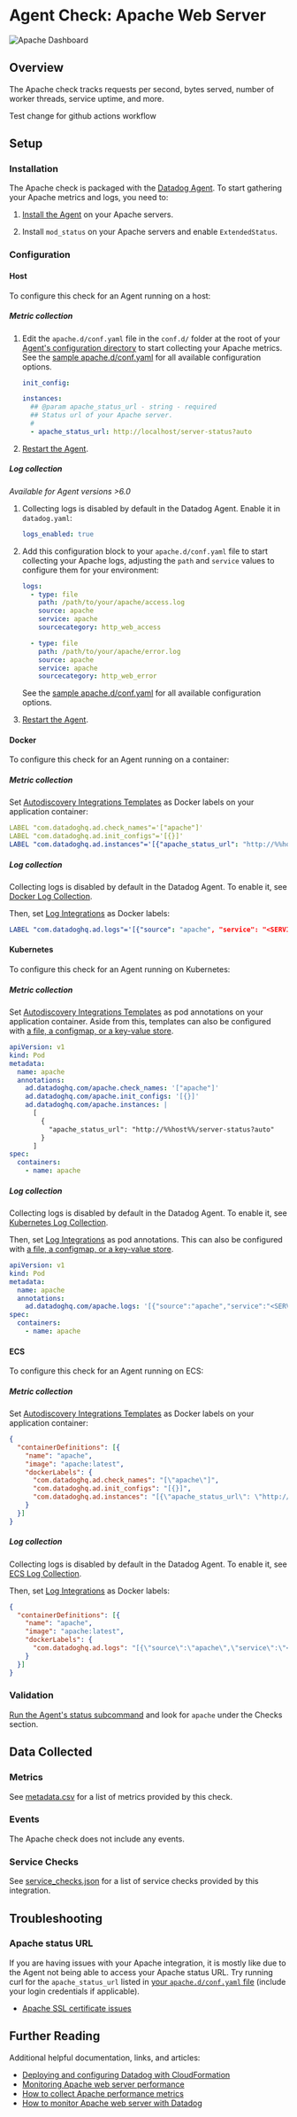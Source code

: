 # Agent Check: Apache Web Server

![Apache Dashboard][1]

## Overview

The Apache check tracks requests per second, bytes served, number of worker threads, service uptime, and more.

Test change for github actions workflow
## Setup

### Installation

The Apache check is packaged with the [Datadog Agent][2]. To start gathering your Apache metrics and logs, you need to:

1. [Install the Agent][3] on your Apache servers.

2. Install `mod_status` on your Apache servers and enable `ExtendedStatus`.

### Configuration

<!-- xxx tabs xxx -->
<!-- xxx tab "Host" xxx -->

#### Host

To configure this check for an Agent running on a host:

##### Metric collection

1. Edit the `apache.d/conf.yaml` file in the `conf.d/` folder at the root of your [Agent's configuration directory][4] to start collecting your Apache metrics. See the [sample apache.d/conf.yaml][5] for all available configuration options.

   ```yaml
   init_config:

   instances:
     ## @param apache_status_url - string - required
     ## Status url of your Apache server.
     #
     - apache_status_url: http://localhost/server-status?auto
   ```

2. [Restart the Agent][6].

##### Log collection

_Available for Agent versions >6.0_

1. Collecting logs is disabled by default in the Datadog Agent. Enable it in `datadog.yaml`:

   ```yaml
   logs_enabled: true
   ```

2. Add this configuration block to your `apache.d/conf.yaml` file to start collecting your Apache logs, adjusting the `path` and `service` values to configure them for your environment:

   ```yaml
   logs:
     - type: file
       path: /path/to/your/apache/access.log
       source: apache
       service: apache
       sourcecategory: http_web_access

     - type: file
       path: /path/to/your/apache/error.log
       source: apache
       service: apache
       sourcecategory: http_web_error
   ```

    See the [sample apache.d/conf.yaml][5] for all available configuration options.

3. [Restart the Agent][6].

<!-- xxz tab xxx -->
<!-- xxx tab "Docker" xxx -->

#### Docker

To configure this check for an Agent running on a container:

##### Metric collection

Set [Autodiscovery Integrations Templates][7] as Docker labels on your application container:

```yaml
LABEL "com.datadoghq.ad.check_names"='["apache"]'
LABEL "com.datadoghq.ad.init_configs"='[{}]'
LABEL "com.datadoghq.ad.instances"='[{"apache_status_url": "http://%%host%%/server-status?auto"}]'
```

##### Log collection


Collecting logs is disabled by default in the Datadog Agent. To enable it, see [Docker Log Collection][8].

Then, set [Log Integrations][9] as Docker labels:

```yaml
LABEL "com.datadoghq.ad.logs"='[{"source": "apache", "service": "<SERVICE_NAME>"}]'
```

<!-- xxz tab xxx -->
<!-- xxx tab "Kubernetes" xxx -->

#### Kubernetes

To configure this check for an Agent running on Kubernetes:

##### Metric collection

Set [Autodiscovery Integrations Templates][10] as pod annotations on your application container. Aside from this, templates can also be configured with [a file, a configmap, or a key-value store][11].

```yaml
apiVersion: v1
kind: Pod
metadata:
  name: apache
  annotations:
    ad.datadoghq.com/apache.check_names: '["apache"]'
    ad.datadoghq.com/apache.init_configs: '[{}]'
    ad.datadoghq.com/apache.instances: |
      [
        {
          "apache_status_url": "http://%%host%%/server-status?auto"
        }
      ]
spec:
  containers:
    - name: apache
```

##### Log collection


Collecting logs is disabled by default in the Datadog Agent. To enable it, see [Kubernetes Log Collection][12].

Then, set [Log Integrations][9] as pod annotations. This can also be configured with [a file, a configmap, or a key-value store][13].

```yaml
apiVersion: v1
kind: Pod
metadata:
  name: apache
  annotations:
    ad.datadoghq.com/apache.logs: '[{"source":"apache","service":"<SERVICE_NAME>"}]'
spec:
  containers:
    - name: apache
```


<!-- xxz tab xxx -->
<!-- xxx tab "ECS" xxx -->

#### ECS

To configure this check for an Agent running on ECS:

##### Metric collection

Set [Autodiscovery Integrations Templates][7] as Docker labels on your application container:

```json
{
  "containerDefinitions": [{
    "name": "apache",
    "image": "apache:latest",
    "dockerLabels": {
      "com.datadoghq.ad.check_names": "[\"apache\"]",
      "com.datadoghq.ad.init_configs": "[{}]",
      "com.datadoghq.ad.instances": "[{\"apache_status_url\": \"http://%%host%%/server-status?auto\"}]"
    }
  }]
}
```

##### Log collection


Collecting logs is disabled by default in the Datadog Agent. To enable it, see [ECS Log Collection][14].

Then, set [Log Integrations][9] as Docker labels:

```json
{
  "containerDefinitions": [{
    "name": "apache",
    "image": "apache:latest",
    "dockerLabels": {
      "com.datadoghq.ad.logs": "[{\"source\":\"apache\",\"service\":\"<YOUR_APP_NAME>\"}]"
    }
  }]
}
```

<!-- xxz tab xxx -->
<!-- xxz tabs xxx -->

### Validation

[Run the Agent's status subcommand][15] and look for `apache` under the Checks section.

## Data Collected

### Metrics

See [metadata.csv][16] for a list of metrics provided by this check.

### Events

The Apache check does not include any events.

### Service Checks

See [service_checks.json][17] for a list of service checks provided by this integration.

## Troubleshooting

### Apache status URL

If you are having issues with your Apache integration, it is mostly like due to the Agent not being able to access your Apache status URL. Try running curl for the `apache_status_url` listed in [your `apache.d/conf.yaml` file][5] (include your login credentials if applicable).

- [Apache SSL certificate issues][18]

## Further Reading

Additional helpful documentation, links, and articles:

- [Deploying and configuring Datadog with CloudFormation][19]
- [Monitoring Apache web server performance][20]
- [How to collect Apache performance metrics][21]
- [How to monitor Apache web server with Datadog][22]

[1]: https://raw.githubusercontent.com/DataDog/integrations-core/master/apache/images/apache_dashboard.png
[2]: https://app.datadoghq.com/account/settings#agent
[3]: https://docs.datadoghq.com/agent/
[4]: https://docs.datadoghq.com/agent/guide/agent-configuration-files/#agent-configuration-directory
[5]: https://github.com/DataDog/integrations-core/blob/master/apache/datadog_checks/apache/data/conf.yaml.example
[6]: https://docs.datadoghq.com/agent/guide/agent-commands/#start-stop-and-restart-the-agent
[7]: https://docs.datadoghq.com/agent/docker/integrations/?tab=docker
[8]: https://docs.datadoghq.com/agent/docker/log/?tab=containerinstallation#installation
[9]: https://docs.datadoghq.com/agent/docker/log/?tab=containerinstallation#log-integrations
[10]: https://docs.datadoghq.com/agent/kubernetes/integrations/?tab=kubernetes
[11]: https://docs.datadoghq.com/agent/kubernetes/integrations/?tab=kubernetes#configuration
[12]: https://docs.datadoghq.com/agent/kubernetes/log/?tab=containerinstallation#setup
[13]: https://docs.datadoghq.com/agent/kubernetes/log/?tab=daemonset#configuration
[14]: https://docs.datadoghq.com/agent/amazon_ecs/logs/?tab=linux
[15]: https://docs.datadoghq.com/agent/guide/agent-commands/#agent-status-and-information
[16]: https://github.com/DataDog/integrations-core/blob/master/apache/metadata.csv
[17]: https://github.com/DataDog/integrations-core/blob/master/apache/assets/service_checks.json
[18]: https://docs.datadoghq.com/integrations/faq/apache-ssl-certificate-issues/
[19]: https://www.datadoghq.com/blog/deploying-datadog-with-cloudformation
[20]: https://www.datadoghq.com/blog/monitoring-apache-web-server-performance
[21]: https://www.datadoghq.com/blog/collect-apache-performance-metrics
[22]: https://www.datadoghq.com/blog/monitor-apache-web-server-datadog
